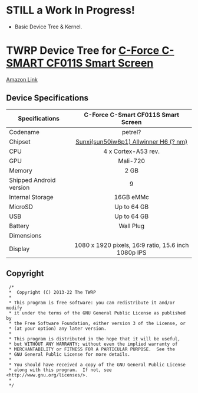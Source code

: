# STILL a Work In Progress! 
* Basic Device Tree & Kernel.

# TWRP Device Tree for [C-Force C-SMART CF011S Smart Screen](https://cforcedesign.com/collections/frontpage/products/c-smart-the-world-s-first-portable-android-touch-display)
[Amazon Link](https://www.amazon.com/CF011S-Portable-Assistant-15-6inch-Compatible/dp/B08HQRNCDV)

## Device Specifications

| Specifications          | C-Force C-Smart CF011S Smart Screen                                 |
| ----------------------- | :-----------------------------------------------------------------: |
| Codename                | petrel?                                                             |
| Chipset                 | [Sunxi(sun50iw6p1) Allwinner H6 (? nm)](https://linux-sunxi.org/H6) |
| CPU                     | 4 x Cortex-A53 rev.                                                 |
| GPU                     | Mali-720                                                            |
| Memory                  | 2 GB                                                                |
| Shipped Android version | 9                                                                   |
| Internal Storage        | 16GB eMMc                                                           |
| MicroSD                 | Up to 64 GB                                                         |
| USB                     | Up to 64 GB                                                         |
| Battery                 | Wall Plug                                                           |
| Dimensions              |                                                                     |
| Display                 | 1080 x 1920 pixels, 16:9 ratio,  15.6 inch 1080p IPS                |

## Copyright

```
 /*
 *  Copyright (C) 2013-22 The TWRP
 *
 * This program is free software: you can redistribute it and/or modify
 * it under the terms of the GNU General Public License as published by
 * the Free Software Foundation, either version 3 of the License, or
 * (at your option) any later version.
 *
 * This program is distributed in the hope that it will be useful,
 * but WITHOUT ANY WARRANTY; without even the implied warranty of
 * MERCHANTABILITY or FITNESS FOR A PARTICULAR PURPOSE.  See the
 * GNU General Public License for more details.
 *
 * You should have received a copy of the GNU General Public License
 * along with this program.  If not, see <http://www.gnu.org/licenses/>.
 *
 */
 ```
